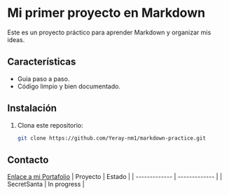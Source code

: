 # Mi primer proyecto en Markdown

Este es un proyecto práctico para aprender Markdown y organizar mis ideas.

## Características
- Guía paso a paso.
- Código limpio y bien documentado.

## Instalación
1. Clona este repositorio:
   ```bash
   git clone https://github.com/Yeray-nm1/markdown-practice.git

## Contacto
[Enlace a mi Portafolio](https://github.com/Yeray-nm1)
|    Proyecto   |     Estado    |
| ------------- | ------------- |
|  SecretSanta  |  In progress  |